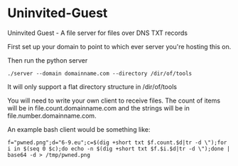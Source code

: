 # Uninvited-Guest
Uninvited Guest - A file server for files over DNS TXT records

First set up your domain to point to which ever server you're hosting this on.

Then run the python server

```./server --domain domainname.com --directory /dir/of/tools```

It will only support a flat directory structure in /dir/of/tools

You will need to write your own client to receive files. The count of items will be in file.count.domainname.com and the strings will be in file.number.domainname.com.

An example bash client would be something like:

```f="pwned.png";d="6-9.eu";c=$(dig +short txt $f.count.$d|tr -d \");for i in $(seq 0 $c);do echo -n $(dig +short txt $f.$i.$d|tr -d \");done | base64 -d > /tmp/pwned.png```
